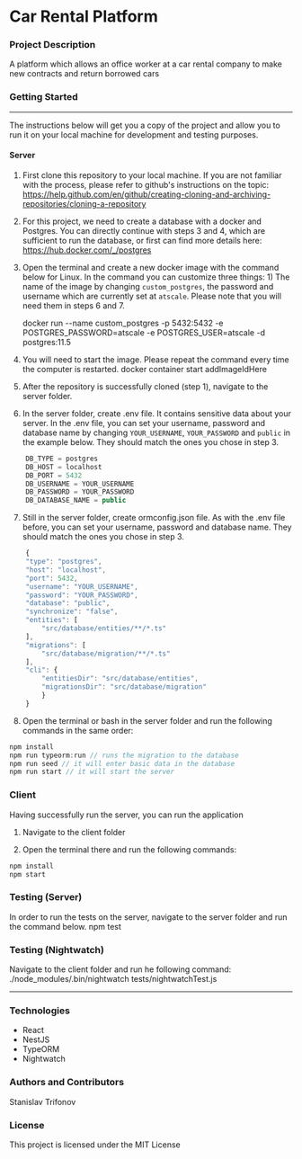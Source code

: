 # Car Rental Platform

### Project Description
A platform which allows an office worker at a car rental company to make new contracts and return borrowed cars

### Getting Started
***
The instructions below will get you a copy of the project and allow you to run it on your local machine for development and testing purposes.

#### Server

1. First clone this repository to your local machine. If you are not familiar with the process, please refer to github's instructions on the topic: https://help.github.com/en/github/creating-cloning-and-archiving-repositories/cloning-a-repository

2. For this project, we need to create a database with a docker and Postgres. You can directly continue with steps 3 and 4, which are sufficient to run the database, or first can find more details here: https://hub.docker.com/_/postgres

3. Open the terminal and create a new docker image with the command below for Linux. In the command you can customize three things: 1) The name of the image by changing `custom_postgres`, the password and username which are currently set at `atscale`. Please note that you will need them in steps 6 and 7.

    docker run --name custom_postgres -p 5432:5432 -e POSTGRES_PASSWORD=atscale -e POSTGRES_USER=atscale -d postgres:11.5

4. You will need to start the image. Please repeat the command every time the computer is restarted.
docker container start addImageIdHere

5. After the repository is successfully cloned (step 1), navigate to the server folder.

6. In the server folder, create .env file. It contains sensitive data about your server. In the .env file, you can set your username, password and database name by changing `YOUR_USERNAME`, `YOUR_PASSWORD` and `public` in the example below. They should match the ones you chose in step 3.

```javascript
    DB_TYPE = postgres
    DB_HOST = localhost
    DB_PORT = 5432
    DB_USERNAME = YOUR_USERNAME
    DB_PASSWORD = YOUR_PASSWORD
    DB_DATABASE_NAME = public
```

7. Still in the server folder, create ormconfig.json file. As with the .env file before, you can set your username, password and database name. They should match the ones you chose in step 3.

```javascript
    {
    "type": "postgres",
    "host": "localhost",
    "port": 5432,
    "username": "YOUR_USERNAME",
    "password": "YOUR_PASSWORD",
    "database": "public",
    "synchronize": "false",
    "entities": [
        "src/database/entities/**/*.ts"
    ],
    "migrations": [
        "src/database/migration/**/*.ts"
    ],
    "cli": {
        "entitiesDir": "src/database/entities",
        "migrationsDir": "src/database/migration"
        }
    }
```

8. Open the terminal or bash in the server folder and run the following commands in the same order:
```JavaScript
npm install
npm run typeorm:run // runs the migration to the database
npm run seed // it will enter basic data in the database
npm run start // it will start the server
```

### Client

Having successfully run the server, you can run the application


1. Navigate to the client folder

2. Open the terminal there and run the following commands:
```JavaScript
npm install
npm start
```

### Testing (Server)

In order to run the tests on the server, navigate to the server folder and run the command below.
npm test

### Testing (Nightwatch)
Navigate to the client folder and run he following command:
./node_modules/.bin/nightwatch tests/nightwatchTest.js

***

### Technologies

* React
* NestJS
* TypeORM
* Nightwatch


### Authors and Contributors

Stanislav Trifonov


### License
This project is licensed under the MIT License
